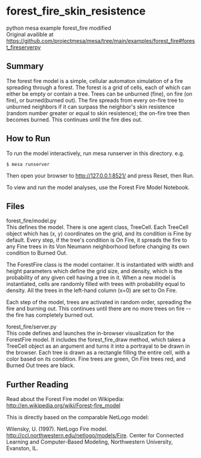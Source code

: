 # forest_fire_skin_resistence
python mesa example forest_fire modified<br />
Original availible at https://github.com/projectmesa/mesa/tree/main/examples/forest_fire#forest_fireserverpy

## Summary

The forest fire model is a simple, cellular automaton simulation of a fire spreading through a forest. The forest is a grid of cells, each of which can either be empty or contain a tree. Trees can be unburned (fine), on fire (on fire), or burned(burned out). The fire spreads from every on-fire tree to unburned neighbors if it can surpass the neighbor's skin resistence (random number greater or equal to skin resistence); the on-fire tree then becomes burned. This continues until the fire dies out.

## How to Run
To run the model interactively, run mesa runserver in this directory. e.g.

    $ mesa runserver
Then open your browser to http://127.0.0.1:8521/ and press Reset, then Run.

To view and run the model analyses, use the Forest Fire Model Notebook.

## Files
forest_fire/model.py<br />
This defines the model. There is one agent class, TreeCell. Each TreeCell object which has (x, y) coordinates on the grid, and its condition is Fine by default. Every step, if the tree's condition is On Fire, it spreads the fire to any Fine trees in its Von Neumann neighborhood before changing its own condition to Burned Out.

The ForestFire class is the model container. It is instantiated with width and height parameters which define the grid size, and density, which is the probability of any given cell having a tree in it. When a new model is instantiated, cells are randomly filled with trees with probability equal to density. All the trees in the left-hand column (x=0) are set to On Fire.

Each step of the model, trees are activated in random order, spreading the fire and burning out. This continues until there are no more trees on fire -- the fire has completely burned out.

forest_fire/server.py<br />
This code defines and launches the in-browser visualization for the ForestFire model. It includes the forest_fire_draw method, which takes a TreeCell object as an argument and turns it into a portrayal to be drawn in the browser. Each tree is drawn as a rectangle filling the entire cell, with a color based on its condition. Fine trees are green, On Fire trees red, and Burned Out trees are black.

## Further Reading
Read about the Forest Fire model on Wikipedia: http://en.wikipedia.org/wiki/Forest-fire_model

This is directly based on the comparable NetLogo model:

Wilensky, U. (1997). NetLogo Fire model. http://ccl.northwestern.edu/netlogo/models/Fire. Center for Connected Learning and Computer-Based Modeling, Northwestern University, Evanston, IL.
